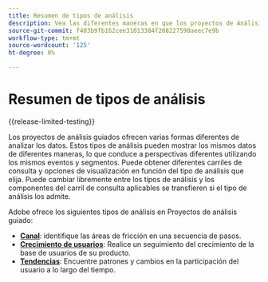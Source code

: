 ```yaml
---
title: Resumen de tipos de análisis
description: Vea las diferentes maneras en que los proyectos de Análisis guiado pueden mostrar datos.
source-git-commit: f403b9fb162cee31013384f208227590aeec7e9b
workflow-type: tm+mt
source-wordcount: '125'
ht-degree: 0%

---
```


# Resumen de tipos de análisis

{{release-limited-testing}}

Los proyectos de análisis guiados ofrecen varias formas diferentes de analizar los datos. Estos tipos de análisis pueden mostrar los mismos datos de diferentes maneras, lo que conduce a perspectivas diferentes utilizando los mismos eventos y segmentos. Puede obtener diferentes carriles de consulta y opciones de visualización en función del tipo de análisis que elija. Puede cambiar libremente entre los tipos de análisis y los componentes del carril de consulta aplicables se transfieren si el tipo de análisis los admite.

Adobe ofrece los siguientes tipos de análisis en Proyectos de análisis guiado:

* **[Canal](funnel.md)**: identifique las áreas de fricción en una secuencia de pasos.
* **[Crecimiento de usuarios](user-growth.md)**: Realice un seguimiento del crecimiento de la base de usuarios de su producto.
* **[Tendencias](trends.md)**: Encuentre patrones y cambios en la participación del usuario a lo largo del tiempo.
